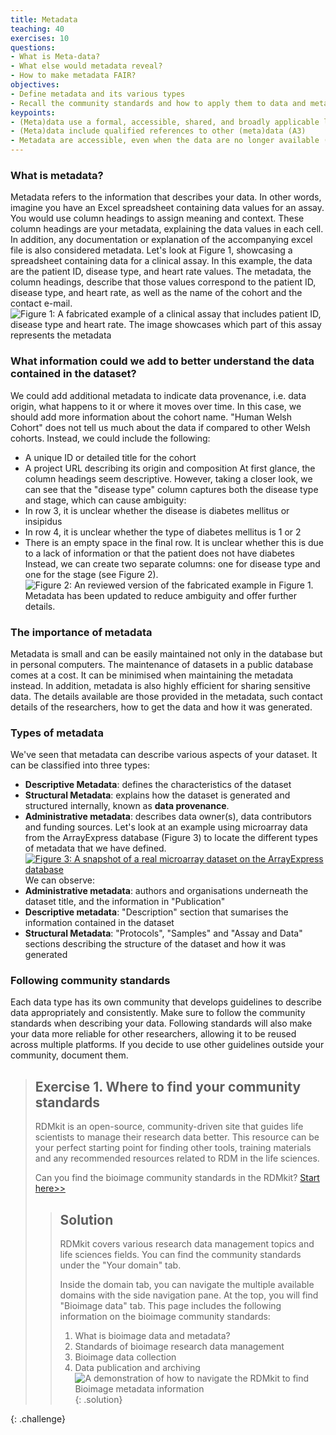 ```yaml
---
title: Metadata
teaching: 40
exercises: 10
questions:
- What is Meta-data?
- What else would metadata reveal?
- How to make metadata FAIR?
objectives:
- Define metadata and its various types
- Recall the community standards and how to apply them to data and metadata
keypoints:
- (Meta)data use a formal, accessible, shared, and broadly applicable language for knowledge representation (I1)
- (Meta)data include qualified references to other (meta)data (A3)
- Metadata are accessible, even when the data are no longer available (A2)
--- 
```

### What is metadata?
Metadata refers to the information that describes your data.
In other words, imagine you have an Excel spreadsheet containing data values for an assay. You would use column headings to assign meaning and context. These column headings are your metadata, explaining the data values in each cell. In addition, any documentation or explanation of the accompanying excel file is also considered metadata.
Let's look at Figure 1, showcasing a spreadsheet containing data for a clinical assay. In this example, the data are the patient ID, disease type, and heart rate values. The metadata, the column headings, describe that those values correspond to the patient ID, disease type, and heart rate, as well as the name of the cohort and the contact e-mail.
![Figure 1: A fabricated example of a clinical assay that includes patient ID, disease type and heart rate. The image showcases which part of this assay represents the metadata](https://i.imgur.com/ArqBsRG.png)
### What information could we add to better understand the data contained in the dataset?
We could add additional metadata to indicate data provenance, i.e. data origin, what happens to it or where it moves over time.
In this case, we should add more information about the cohort name. "Human Welsh Cohort" does not tell us much about the data if compared to other Welsh cohorts. Instead, we could include the following:
- A unique ID or detailed title for the cohort
- A project URL describing its origin and composition
At first glance, the column headings seem descriptive. However, taking a closer look, we can see that the "disease type" column captures both the disease type and stage, which can cause ambiguity:
- In row 3, it is unclear whether the disease is diabetes mellitus or insipidus
- In row 4, it is unclear whether the type of diabetes mellitus is 1 or 2
- There is an empty space in the final row. It is unclear whether this is due to a lack of information or that the patient does not have diabetes
Instead, we can create two separate columns: one for disease type and one for the stage (see Figure 2).
![Figure 2: An reviewed version of the fabricated example in Figure 1. Metadata has been updated to reduce ambiguity and offer further details.](https://i.imgur.com/hujGaWw.png)
### The importance of metadata
Metadata is small and can be easily maintained not only in the database but in personal computers. The maintenance of datasets in a public database comes at a cost. It can be minimised when maintaining the metadata instead.
In addition, metadata is also highly efficient for sharing sensitive data. The details available are those provided in the metadata, such contact details of the researchers, how to get the data and how it was generated.
### Types of metadata
We've seen that metadata can describe various aspects of your dataset. It can be classified into three types:
- **Descriptive Metadata**: defines the characteristics of the dataset
- **Structural Metadata**: explains how the dataset is generated and structured internally, known as **data provenance**.
- **Administrative metadata**: describes data owner(s), data contributors and funding sources.
Let's look at an example using microarray data from the ArrayExpress database (Figure 3) to locate the different types of metadata that we have defined.
[![Figure 3: A snapshot of a real microarray dataset on the ArrayExpress database](https://i.imgur.com/igdEmOu.png)](https://www.ebi.ac.uk/biostudies/arrayexpress/studies/E-MTAB-7933)
We can observe:
- **Administrative metadata**: authors and organisations underneath the dataset title, and the information in "Publication"
- **Descriptive metadata**: "Description" section that sumarises the information contained in the dataset
- **Structural Metadata**: "Protocols", "Samples" and "Assay and Data" sections describing the structure of the dataset and how it was generated
### Following community standards
Each data type has its own community that develops guidelines to describe data appropriately and consistently. Make sure to follow the community standards when describing your data.
Following standards will also make your data more reliable for other researchers, allowing it to be reused across multiple platforms. If you decide to use other guidelines outside your community, document them. 
 
> ## Exercise 1. Where to find your community standards
> RDMkit is an open-source, community-driven site that guides life scientists to manage their research data better. This resource can be your perfect starting point for finding other tools, training materials and any recommended resources related to RDM in the life sciences.
>
> Can you find the bioimage community standards in the RDMkit?
> [Start here>>](https://rdmkit.elixir-europe.org/)
>
> > ## Solution
> >
> > RDMkit covers various research data management topics and life sciences fields. You can find the community standards under the "Your domain" tab.
> >
> > Inside the domain tab, you can navigate the multiple available domains with the side navigation pane. At the top, you will find "Bioimage data" tab. This page includes the following information on the bioimage community standards:
> > 1. What is bioimage data and metadata?
> > 2. Standards of bioimage research data management
> > 3. Bioimage data collection
> > 4. Data publication and archiving
> > ![A demonstration of how to navigate the RDMkit to find Bioimage metadata information](https://i.imgur.com/kXl80Rm.gif)
> {: .solution}
>
{: .challenge}







